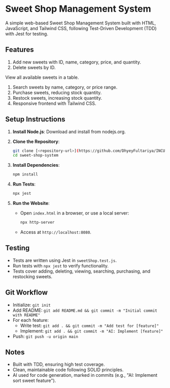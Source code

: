 ﻿# Sweet Shop Management System

A simple web-based Sweet Shop Management System built with HTML, JavaScript, and Tailwind CSS, following Test-Driven Development (TDD) with Jest for testing.

## Features

1. Add new sweets with ID, name, category, price, and quantity.
2. Delete sweets by ID.

View all available sweets in a table.

1. Search sweets by name, category, or price range.
2. Purchase sweets, reducing stock quantity.
3. Restock sweets, increasing stock quantity.
4. Responsive frontend with Tailwind CSS.

## Setup Instructions

1. **Install Node.js**: Download and install from nodejs.org.

2. **Clone the Repository**:

   ```bash
   git clone [<repository-url>](https://github.com/DhyeyFultariya/INCUBYTE-Project-Sweet-shop.git)
   cd sweet-shop-system
   ```

3. **Install Dependencies**:

   ```bash
   npm install
   ```

4. **Run Tests**:

   ```bash
   npx jest
   ```

5. **Run the Website**:

   - Open `index.html` in a browser, or use a local server:

     ```bash
     npx http-server
     ```

   - Access at `http://localhost:8080`.

## Testing

- Tests are written using Jest in `sweetShop.test.js`.
- Run tests with `npx jest` to verify functionality.
- Tests cover adding, deleting, viewing, searching, purchasing, and restocking sweets.

## Git Workflow

- Initialize: `git init`
- Add README: `git add README.md && git commit -m "Initial commit with README"`
- For each feature:
  - Write test: `git add . && git commit -m "Add test for [feature]"`
  - Implement: `git add . && git commit -m "AI: Implement [feature]"`
- Push: `git push -u origin main`

## Notes

- Built with TDD, ensuring high test coverage.
- Clean, maintainable code following SOLID principles.
- AI used for code generation, marked in commits (e.g., "AI: Implement sort sweet feature").
